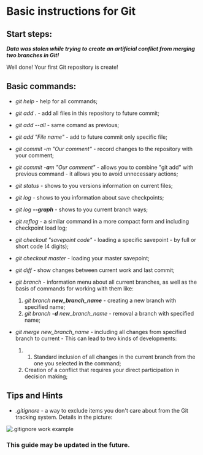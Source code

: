 # Basic instructions for Git 

## Start steps:

***Data was stolen while trying to create an artificial conflict from merging two branches in Git!***

Well done! Your first Git repository is create!

## Basic commands:

- *git help* - help for all commands;

- *git add .* - add all files in this repository to future commit;

- *git add --all* - same comand as previous;

- *git add "File name"* - add to future commit only specific file;

- *git commit -m "Our comment"* - record changes to the repository with your comment;

- *git commit -**a**m "Our comment"* - allows you to combine "git add" with previous command - it allows you to avoid unnecessary actions;

- *git status* - shows to you versions information on current files;

- *git log* - shows to you information about save checkpoints;

- *git log __--graph__* - shows to you current branch ways;

- *git reflog* - a similar command in a more compact form and including checkpoint load log;

- *git checkout "savepoint code"* - loading a specific savepoint - by full or short code (4 digits);

- *git checkout master* - loading your master savepoint;

- *git diff* - show changes between current work and last commit;

- *git branch* - information menu about all current branches, as well as the basis of commands for working with them like:  
    1. *git branch __new_branch_name__* - creating a new branch with specified name;
    2. *git branch __-d__ new_branch_name* - removal a branch with specified name;

- *git merge new_branch_name* - including all changes from specified branch to current - This can lead to two kinds of developments:  
    1. 1. Standard inclusion of all changes in the current branch from the one you selected in the command;
    2. Creation of a conflict that requires your direct participation in decision making;

## Tips and Hints

- *.gitignore* - a way to exclude items you don't care about from the Git tracking system. Details in the picture:

![.gitignore work example](Images\Gitignore_example.png)


### This guide may be updated in the future.

